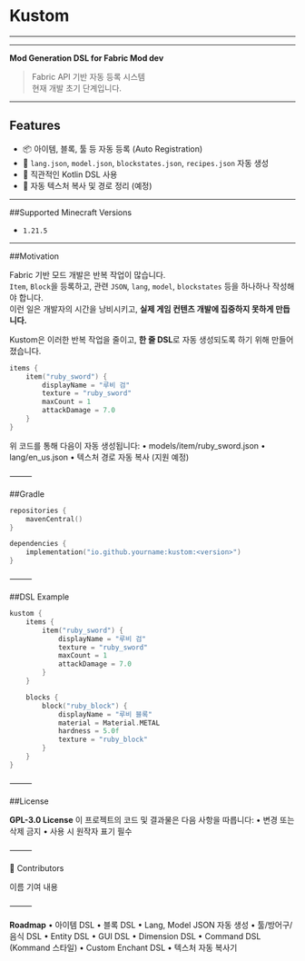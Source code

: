 # Kustom
---

---

**Mod Generation DSL for Fabric Mod dev**

> Fabric API 기반 자동 등록 시스템  
> 현재 개발 초기 단계입니다.

---

## Features

- 📦 아이템, 블록, 툴 등 자동 등록 (Auto Registration)
- 🧾 `lang.json`, `model.json`, `blockstates.json`, `recipes.json` 자동 생성
- 🧠 직관적인 Kotlin DSL 사용
- 🔄 자동 텍스처 복사 및 경로 정리 (예정)

---

##Supported Minecraft Versions

- `1.21.5`

---

##Motivation

Fabric 기반 모드 개발은 반복 작업이 많습니다.  
`Item`, `Block`을 등록하고, 관련 `JSON`, `lang`, `model`, `blockstates` 등을 하나하나 작성해야 합니다.  
이런 일은 개발자의 시간을 낭비시키고, **실제 게임 컨텐츠 개발에 집중하지 못하게 만듭니다.**

Kustom은 이러한 반복 작업을 줄이고, **한 줄 DSL**로 자동 생성되도록 하기 위해 만들어졌습니다.

```kotlin
items {
    item("ruby_sword") {
        displayName = "루비 검"
        texture = "ruby_sword"
        maxCount = 1
        attackDamage = 7.0
    }
}
```

위 코드를 통해 다음이 자동 생성됩니다:
	•	models/item/ruby_sword.json
	•	lang/en_us.json
	•	텍스처 경로 자동 복사 (지원 예정)

⸻

##Gradle

```kts
repositories {
    mavenCentral()
}

dependencies {
    implementation("io.github.yourname:kustom:<version>")
}
```

⸻

##DSL Example

```kt
kustom {
    items {
        item("ruby_sword") {
            displayName = "루비 검"
            texture = "ruby_sword"
            maxCount = 1
            attackDamage = 7.0
        }
    }

    blocks {
        block("ruby_block") {
            displayName = "루비 블록"
            material = Material.METAL
            hardness = 5.0f
            texture = "ruby_block"
        }
    }
}
```

⸻


##License

**GPL-3.0 License**
이 프로젝트의 코드 및 결과물은 다음 사항을 따릅니다:
	•	변경 또는 삭제 금지
	•	사용 시 원작자 표기 필수

⸻

👥 Contributors

이름	기여 내용

⸻

**Roadmap**
	•	아이템 DSL
	•	블록 DSL
	•	Lang, Model JSON 자동 생성
	•	툴/방어구/음식 DSL
	•	Entity DSL
	•	GUI DSL
	•	Dimension DSL
	•	Command DSL (Kommand 스타일)
	•	Custom Enchant DSL
	•	텍스처 자동 복사기